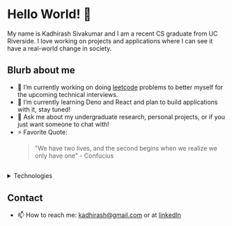 # Hello World! 👋
My name is Kadhirash Sivakumar and I am a recent CS graduate from UC Riverside. I love working on projects and applications where I can see it have a real-world change in society.


## Blurb about me
- 🔭 I’m currently working on doing [leetcode](https://github.com/kadhirash/leetcode) problems to better myself for the upcoming technical interviews. 
- 🌱 I’m currently learning Deno and React and plan to build applications with it, stay tuned!
- 💬 Ask me about my undergraduate research, personal projects, or if you just want someone to chat with!
- ⚡ Favorite Quote: 
  > "We have two lives, and the second begins when we realize we only have one" - Confucius
## 
<details close>
  <summary> Technologies </summary>
  <br>
  <p> <img alt = "Python" src = "https://user-images.githubusercontent.com/10100659/87767851-240a4800-c7d0-11ea-932b-e132259432c6.jpg" </p> <p> <img alt = "C++" src = "https://user-images.githubusercontent.com/10100659/87767581-b6f6b280-c7cf-11ea-807c-e6385c044580.jpg"></p> <p> <img alt = "Java" src = "https://user-images.githubusercontent.com/10100659/87768147-90854700-c7d0-11ea-929e-18c1d53bd58d.png"</p><p> <img alt = "JS" src = "https://user-images.githubusercontent.com/10100659/87768841-9b8ca700-c7d1-11ea-953d-2c92b3913e36.png" </p> <p> <img alt = "MATLAB" src = "https://user-images.githubusercontent.com/10100659/87768676-5ff1dd00-c7d1-11ea-8452-70972cd12ce4.png"</p>
 </details>


## Contact

- 📫 How to reach me: kadhirash@gmail.com or at [linkedIn](https://www.linkedin.com/in/kadhirash/)


<!--
**kadhirash/kadhirash** is a ✨ _special_ ✨ repository because its `README.md` (this file) appears on your GitHub profile.


- 😄 Pronouns: ...
-->

